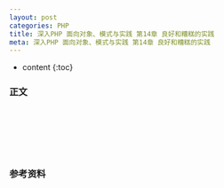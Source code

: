 ```yaml
---
layout: post
categories: PHP
title: 深入PHP 面向对象、模式与实践 第14章 良好和糟糕的实践
meta: 深入PHP 面向对象、模式与实践 第14章 良好和糟糕的实践
---
```

* content
{:toc}

### 正文


<br/><br/><br/><br/><br/>
### 参考资料



